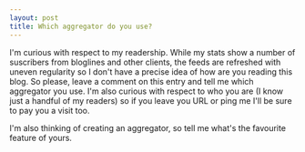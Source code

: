 ```yaml
---
layout: post
title: Which aggregator do you use?
---
```


I'm curious with respect to my readership. While my stats show a number of suscribers from bloglines and other clients, the feeds are refreshed with uneven regularity so I don't have a precise idea of how are you reading this blog. So please, leave a comment on this entry and tell me which aggregator you use. I'm also curious with respect to who you are (I know just a handful of my readers) so if you leave you URL or ping me I'll be sure to pay you a visit too.

I'm also thinking of creating an aggregator, so tell me what's the favourite feature of yours.
